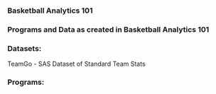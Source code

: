 ### Basketball Analytics 101
### Programs and Data as created in Basketball Analytics 101

### Datasets:

TeamGo - SAS Dataset of Standard Team Stats

### Programs:

